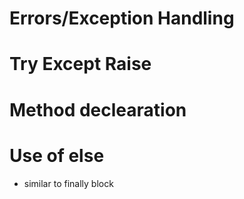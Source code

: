 # Errors/Exception Handling 

# Try Except Raise

# Method declearation 

# Use of else
- similar to finally block
